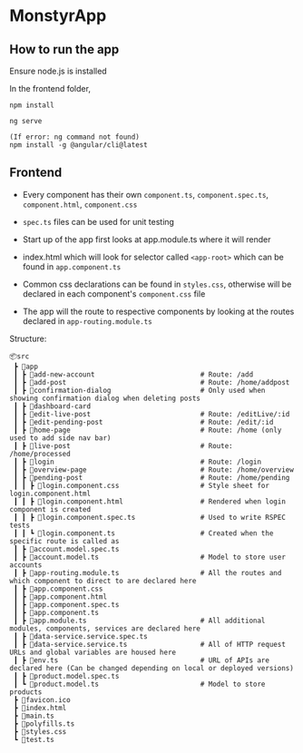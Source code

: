 # MonstyrApp

## How to run the app

Ensure node.js is installed

In the frontend folder,

```
npm install

ng serve

(If error: ng command not found)
npm install -g @angular/cli@latest
```

## Frontend

- Every component has their own `component.ts`, `component.spec.ts`, `component.html`, `component.css`

- `spec.ts` files can be used for unit testing

- Start up of the app first looks at app.module.ts where it will render
- index.html which will look for selector called `<app-root>` which can be found in `app.component.ts`

- Common css declarations can be found in `styles.css`, otherwise will be declared in each component's `component.css` file

- The app will the route to respective components by looking at the routes declared in `app-routing.module.ts`

Structure:

```
📦src
 ┣ 📂app
 ┃ ┣ 📂add-new-account                          # Route: /add
 ┃ ┣ 📂add-post                                 # Route: /home/addpost
 ┃ ┣ 📂confirmation-dialog                      # Only used when showing confirmation dialog when deleting posts
 ┃ ┣ 📂dashboard-card
 ┃ ┣ 📂edit-live-post                           # Route: /editLive/:id
 ┃ ┣ 📂edit-pending-post                        # Route: /edit/:id
 ┃ ┣ 📂home-page                                # Route: /home (only used to add side nav bar)
 ┃ ┣ 📂live-post                                # Route: /home/processed
 ┃ ┣ 📂login                                    # Route: /login
 ┃ ┣ 📂overview-page                            # Route: /home/overview
 ┃ ┣ 📂pending-post                             # Route: /home/pending
 ┃ ┃ ┣ 📜login.component.css                    # Style sheet for login.component.html
 ┃ ┃ ┣ 📜login.component.html                   # Rendered when login component is created
 ┃ ┃ ┣ 📜login.component.spec.ts                # Used to write RSPEC tests
 ┃ ┃ ┗ 📜login.component.ts                     # Created when the specific route is called as
 ┃ ┣ 📜account.model.spec.ts
 ┃ ┣ 📜account.model.ts                         # Model to store user accounts
 ┃ ┣ 📜app-routing.module.ts                    # All the routes and which component to direct to are declared here
 ┃ ┣ 📜app.component.css
 ┃ ┣ 📜app.component.html
 ┃ ┣ 📜app.component.spec.ts
 ┃ ┣ 📜app.component.ts
 ┃ ┣ 📜app.module.ts                            # All additional modules, components, services are declared here
 ┃ ┣ 📜data-service.service.spec.ts
 ┃ ┣ 📜data-service.service.ts                  # All of HTTP request URLs and global variables are housed here
 ┃ ┣ 📜env.ts                                   # URL of APIs are declared here (Can be changed depending on local or deployed versions)
 ┃ ┣ 📜product.model.spec.ts
 ┃ ┗ 📜product.model.ts                         # Model to store products
 ┣ 📜favicon.ico
 ┣ 📜index.html
 ┣ 📜main.ts
 ┣ 📜polyfills.ts
 ┣ 📜styles.css
 ┗ 📜test.ts
```

